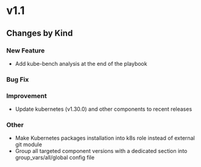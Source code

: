 # v1.1

## Changes by Kind

### New Feature

- Add kube-bench analysis at the end of the playbook

### Bug Fix

### Improvement

- Update kubernetes (v1.30.0) and other components to recent releases

### Other

- Make Kubernetes packages installation into k8s role instead of external git module
- Group all targeted component versions with a dedicated section into group_vars/all/global config file


